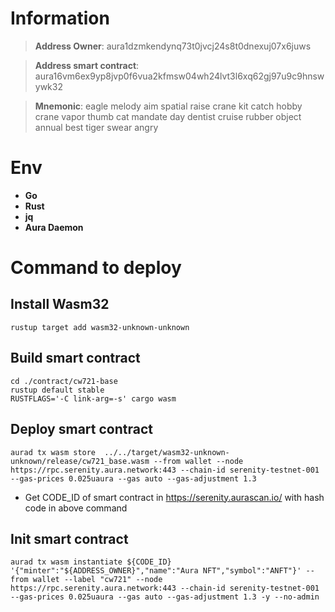 # Information
> **Address Owner**: 
> aura1dzmkendynq73t0jvcj24s8t0dnexuj07x6juws

> **Address smart contract**: aura16vm6ex9yp8jvp0f6vua2kfmsw04wh24lvt3l6xq62gj97u9c9hnswywk32

> **Mnemonic**: eagle melody aim spatial raise crane kit catch hobby crane vapor thumb cat mandate day dentist cruise rubber object annual best tiger swear angry

# Env
- **Go**
- **Rust**
- **jq**
- **Aura Daemon**
# Command to deploy
## Install Wasm32
```
rustup target add wasm32-unknown-unknown
```
## Build smart contract
```
cd ./contract/cw721-base
rustup default stable
RUSTFLAGS='-C link-arg=-s' cargo wasm
```

## Deploy smart contract
```
aurad tx wasm store  ../../target/wasm32-unknown-unknown/release/cw721_base.wasm --from wallet --node https://rpc.serenity.aura.network:443 --chain-id serenity-testnet-001 --gas-prices 0.025uaura --gas auto --gas-adjustment 1.3
```

- Get CODE_ID of smart contract in https://serenity.aurascan.io/ with hash code in above command

## Init smart contract
```
aurad tx wasm instantiate ${CODE_ID} '{"minter":"${ADDRESS_OWNER}","name":"Aura NFT","symbol":"ANFT"}' --from wallet --label "cw721" --node https://rpc.serenity.aura.network:443 --chain-id serenity-testnet-001 --gas-prices 0.025uaura --gas auto --gas-adjustment 1.3 -y --no-admin
```
